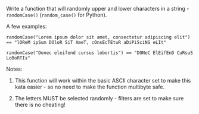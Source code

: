 Write a function that will randomly upper and lower characters in a string - `randomCase()` (`random_case()` for Python).

A few examples:

```
randomCase("Lorem ipsum dolor sit amet, consectetur adipiscing elit") == "lOReM ipSum DOloR SiT AmeT, cOnsEcTEtuR aDiPiSciNG eLIt"

randomCase("Donec eleifend cursus lobortis") == "DONeC ElEifEnD CuRsuS LoBoRTIs"
```

Notes: 

1. This function will work within the basic ASCII character set to make this kata easier - so no need to make the function multibyte safe.

2. The letters MUST be selected randomly - filters are set to make sure there is no cheating!